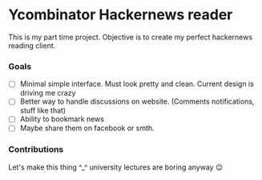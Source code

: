 # Ycombinator Hackernews reader

This is my part time project. Objective is to create my perfect hackernews reading client.

### Goals
- [ ] Minimal simple interface. Must look pretty and clean. Current design is driving me crazy
- [ ] Better way to handle discussions on website. (Comments notifications, stuff like that)
- [ ] Ability to bookmark news
- [ ] Maybe share them on facebook or smth.

### Contributions
Let's make this thing ^_^ university lectures are boring anyway :wink:
